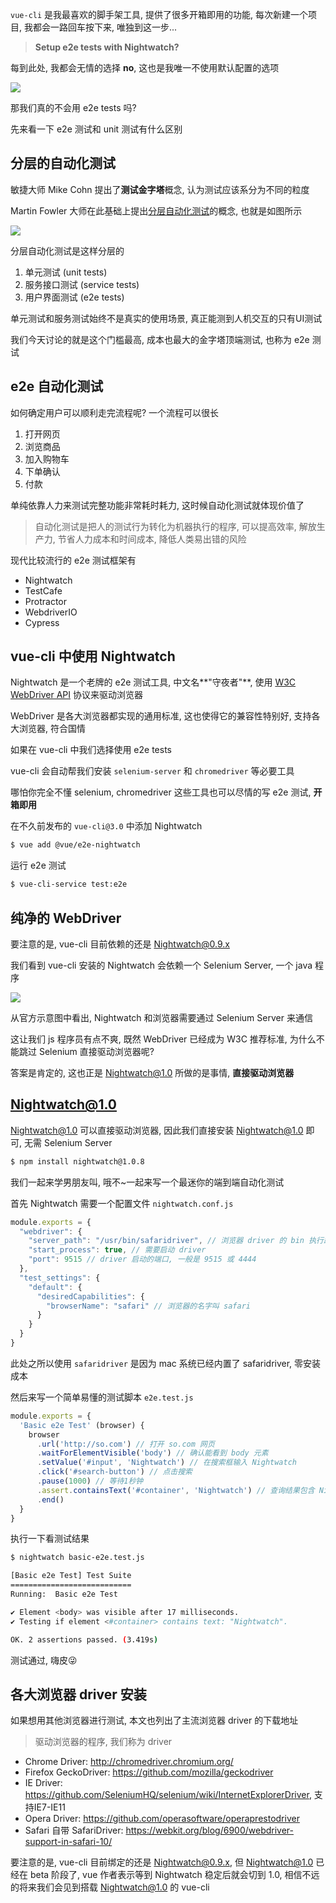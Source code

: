 `vue-cli` 是我最喜欢的脚手架工具, 提供了很多开箱即用的功能, 每次新建一个项目, 我都会一路回车按下来, 唯独到这一步...

> **Setup e2e tests with Nightwatch?**

每到此处, 我都会无情的选择 **no**, 这也是我唯一不使用默认配置的选项

![](https://p4.ssl.qhimg.com/t01509f2fac08ee91af.png)

那我们真的不会用 e2e tests 吗?

先来看一下 e2e 测试和 unit 测试有什么区别


## 分层的自动化测试

敏捷大师 Mike Cohn 提出了**测试金字塔**概念, 认为测试应该系分为不同的粒度

Martin Fowler 大师在此基础上提出[分层自动化测试](https://martinfowler.com/articles/practical-test-pyramid.html)的概念, 也就是如图所示

![](https://p0.ssl.qhimg.com/t01ceeee856c147ab4b.png)

分层自动化测试是这样分层的

1. 单元测试 (unit tests)
1. 服务接口测试 (service tests)
1. 用户界面测试 (e2e tests)

单元测试和服务测试始终不是真实的使用场景, 真正能测到人机交互的只有UI测试

我们今天讨论的就是这个门槛最高, 成本也最大的金字塔顶端测试, 也称为 e2e 测试


## e2e 自动化测试

如何确定用户可以顺利走完流程呢? 一个流程可以很长

1. 打开网页
1. 浏览商品
1. 加入购物车
1. 下单确认
1. 付款

单纯依靠人力来测试完整功能非常耗时耗力, 这时候自动化测试就体现价值了

> 自动化测试是把人的测试行为转化为机器执行的程序, 可以提高效率, 解放生产力, 节省人力成本和时间成本, 降低人类易出错的风险

现代比较流行的 e2e 测试框架有

- Nightwatch
- TestCafe
- Protractor
- WebdriverIO
- Cypress

## vue-cli 中使用 Nightwatch

Nightwatch 是一个老牌的 e2e 测试工具, 中文名**"守夜者"**, 使用 [W3C WebDriver API](https://www.w3.org/TR/webdriver/) 协议来驱动浏览器

WebDriver 是各大浏览器都实现的通用标准, 这也使得它的兼容性特别好, 支持各大浏览器, 符合国情

如果在 vue-cli 中我们选择使用 e2e tests

vue-cli 会自动帮我们安装 `selenium-server` 和 `chromedriver` 等必要工具

哪怕你完全不懂 selenium, chromedriver 这些工具也可以尽情的写 e2e 测试, **开箱即用**

在不久前发布的 `vue-cli@3.0` 中添加 Nightwatch

```sh
$ vue add @vue/e2e-nightwatch
```

运行 e2e 测试

```sh
$ vue-cli-service test:e2e
```


## 纯净的 WebDriver

要注意的是, vue-cli 目前依赖的还是 Nightwatch@0.9.x

我们看到 vue-cli 安装的 Nightwatch 会依赖一个 Selenium Server, 一个 java 程序

![](https://p1.ssl.qhimg.com/t0193625587f226b230.png)

从官方示意图中看出, Nightwatch 和浏览器需要通过 Selenium Server 来通信

这让我们 js 程序员有点不爽, 既然 WebDriver 已经成为 W3C 推荐标准, 为什么不能跳过 Selenium 直接驱动浏览器呢?

答案是肯定的, 这也正是 Nightwatch@1.0 所做的是事情, **直接驱动浏览器**

## Nightwatch@1.0

Nightwatch@1.0 可以直接驱动浏览器, 因此我们直接安装 Nightwatch@1.0 即可, 无需 Selenium Server

```sh
$ npm install nightwatch@1.0.8
```

我们一起来学男朋友叫, 哦不~一起来写一个最迷你的端到端自动化测试

首先 Nightwatch 需要一个配置文件 `nightwatch.conf.js`

```js
module.exports = {
  "webdriver": {
    "server_path": "/usr/bin/safaridriver", // 浏览器 driver 的 bin 执行路径
    "start_process": true, // 需要启动 driver
    "port": 9515 // driver 启动的端口, 一般是 9515 或 4444
  },
  "test_settings": {
    "default": {
      "desiredCapabilities": {
        "browserName": "safari" // 浏览器的名字叫 safari
      }
    }
  }
}
```

此处之所以使用 `safaridriver` 是因为 mac 系统已经内置了 safaridriver, 零安装成本

然后来写一个简单易懂的测试脚本 `e2e.test.js`

```js
module.exports = {
  'Basic e2e Test' (browser) {
    browser
      .url('http://so.com') // 打开 so.com 网页
      .waitForElementVisible('body') // 确认能看到 body 元素
      .setValue('#input', 'Nightwatch') // 在搜索框输入 Nightwatch
      .click('#search-button') // 点击搜索
      .pause(1000) // 等待1秒钟
      .assert.containsText('#container', 'Nightwatch') // 查询结果包含 Nightwatch
      .end()
  }
}
```

执行一下看测试结果

```sh
$ nightwatch basic-e2e.test.js

[Basic e2e Test] Test Suite
===========================
Running:  Basic e2e Test

✔ Element <body> was visible after 17 milliseconds.
✔ Testing if element <#container> contains text: "Nightwatch".

OK. 2 assertions passed. (3.419s)
```

测试通过, 嗨皮😜

## 各大浏览器 driver 安装

如果想用其他浏览器进行测试, 本文也列出了主流浏览器 driver 的下载地址

> 驱动浏览器的程序, 我们称为 driver

- Chrome Driver: <http://chromedriver.chromium.org/>
- Firefox GeckoDriver: <https://github.com/mozilla/geckodriver>
- IE Driver: <https://github.com/SeleniumHQ/selenium/wiki/InternetExplorerDriver>, 支持IE7-IE11
- Opera Driver: <https://github.com/operasoftware/operaprestodriver>
- Safari 自带 SafariDriver: <https://webkit.org/blog/6900/webdriver-support-in-safari-10/>

要注意的是, vue-cli 目前绑定的还是 Nightwatch@0.9.x, 但 Nightwatch@1.0 已经在 beta 阶段了, vue 作者表示等到 Nightwatch 稳定后就会切到 1.0, 相信不远的将来我们会见到搭载 Nightwatch@1.0 的 vue-cli
